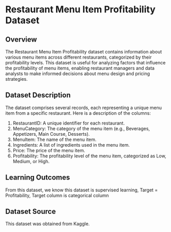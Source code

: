 # Restaurant Menu Item Profitability Dataset
## Overview
The Restaurant Menu Item Profitability dataset contains information about various menu items across different restaurants, categorized by their profitability levels. 
This dataset is useful for analyzing factors that influence the profitability of menu items, enabling restaurant managers and data analysts to make informed decisions about menu design and pricing strategies.

## Dataset Description
The dataset comprises several records, each representing a unique menu item from a specific restaurant. Here is a description of the columns:

1. RestaurantID: A unique identifier for each restaurant.
2. MenuCategory: The category of the menu item (e.g., Beverages, Appetizers, Main Course, Desserts).
3. MenuItem: The name of the menu item.
4. Ingredients: A list of ingredients used in the menu item.
5. Price: The price of the menu item.
6. Profitability: The profitability level of the menu item, categorized as Low, Medium, or High.

## Learning Outcomes
From this dataset, we know this dataset is supervised learning, Target = Profitability, Target column is categorical column

## Dataset Source
This dataset was obtained from Kaggle.
